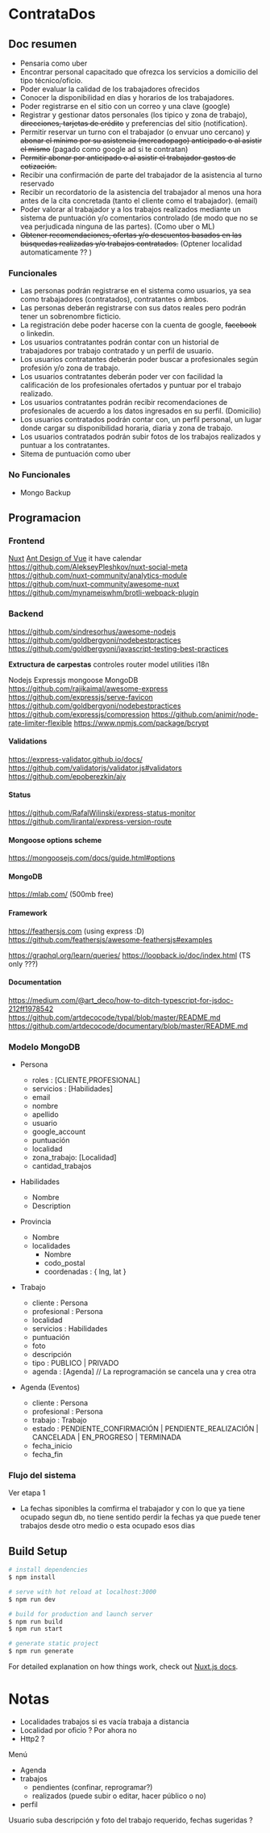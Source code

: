 # ContrataDos

## Doc resumen

- Pensaria como uber
- Encontrar personal capacitado que ofrezca los servicios a domicilio del tipo técnico/oficio.
- Poder evaluar la calidad de los trabajadores ofrecidos
- Conocer la disponibilidad en días y horarios de los trabajadores.
- Poder registrarse en el sitio con un correo y una clave (google)
- Registrar y gestionar datos personales (los tipico y zona de trabajo), ~~direcciones, tarjetas de crédito~~ y preferencias del sitio (notification).
- Permitir reservar un turno con el trabajador (o envuar uno cercano) y ~~abonar el mínimo por su asistencia (mercadopago) anticipado o al asistir el mismo~~ (pagado como google ad si te contratan)
- ~~Permitir abonar por anticipado o al asistir el trabajador gastos de cotización.~~
- Recibir una confirmación de parte del trabajador de la asistencia al turno reservado
- Recibir un recordatorio de la asistencia del trabajador al menos una hora antes de la cita concretada (tanto el cliente como el trabajador). (email)
- Poder valorar al trabajador y a los trabajos realizados mediante un sistema de puntuación y/o comentarios controlado (de modo que no se vea perjudicada ninguna de las partes). (Como uber o ML)
- ~~Obtener recomendaciones, ofertas y/o descuentos basados en las búsquedas realizadas y/o trabajos contratados.~~ (Optener localidad automaticamente ?? )

### Funcionales

- Las personas podrán registrarse en el sistema como usuarios, ya sea como trabajadores (contratados), contratantes o ámbos.
- Las personas deberán registrarse con sus datos reales pero podrán tener un sobrenombre ficticio.
- La registración debe poder hacerse con la cuenta de google, ~~facebook~~ o linkedin.
- Los usuarios contratantes podrán contar con un historial de trabajadores por trabajo contratado y un perfil de usuario.
- Los usuarios contratantes deberán poder buscar a profesionales según profesión y/o zona de trabajo.
- Los usuarios contratantes deberán poder ver con facilidad la calificación de los profesionales ofertados y puntuar por el trabajo realizado.
- Los usuarios contratantes podrán recibir recomendaciones de profesionales de acuerdo a los datos ingresados en su perfil. (Domicilio)
- Los usuarios contratados podrán contar con, un perfil personal, un lugar donde cargar su disponibilidad horaria, diaria y zona de trabajo.
- Los usuarios contratados podrán subir fotos de los trabajos realizados y puntuar a los contratantes.
- Sitema de puntuación como uber

### No Funcionales

- Mongo Backup

## Programacion

### Frontend

[Nuxt](https://nuxtjs.org/)
[Ant Design of Vue](https://antdv.com/docs/vue/introduce/) it have calendar
<https://github.com/AlekseyPleshkov/nuxt-social-meta>
<https://github.com/nuxt-community/analytics-module>
<https://github.com/nuxt-community/awesome-nuxt>
<https://github.com/mynameiswhm/brotli-webpack-plugin>

### Backend

<https://github.com/sindresorhus/awesome-nodejs>
<https://github.com/goldbergyoni/nodebestpractices>
<https://github.com/goldbergyoni/javascript-testing-best-practices>

**Extructura de carpestas**
controles
router
model
utilities
i18n

Nodejs
Expressjs
mongoose
MongoDB
<https://github.com/rajikaimal/awesome-express>
<https://github.com/expressjs/serve-favicon>
<https://github.com/goldbergyoni/nodebestpractices>
<https://github.com/expressjs/compression>
<https://github.com/animir/node-rate-limiter-flexible>
<https://www.npmjs.com/package/bcrypt>

#### Validations

<https://express-validator.github.io/docs/>
<https://github.com/validatorjs/validator.js#validators>
<https://github.com/epoberezkin/ajv>

#### Status

<https://github.com/RafalWilinski/express-status-monitor>
<https://github.com/lirantal/express-version-route>

#### Mongoose options scheme

<https://mongoosejs.com/docs/guide.html#options>

#### MongoDB

<https://mlab.com/> (500mb free)

#### Framework

<https://feathersjs.com> (using express :D)
<https://github.com/feathersjs/awesome-feathersjs#examples>

<https://graphql.org/learn/queries/>
<https://loopback.io/doc/index.html> (TS only ???)

#### Documentation

https://medium.com/@art_deco/how-to-ditch-typescript-for-jsdoc-212ff1978542
https://github.com/artdecocode/typal/blob/master/README.md
https://github.com/artdecocode/documentary/blob/master/README.md

### Modelo MongoDB

- Persona

  - roles : [CLIENTE,PROFESIONAL]
  - servicios : [Habilidades]
  - email
  - nombre
  - apellido
  - usuario
  - google_account
  - puntuación
  - localidad
  - zona_trabajo: [Localidad]
  - cantidad_trabajos

- Habilidades

  - Nombre
  - Description

- Provincia

  - Nombre
  - localidades
    - Nombre
    - codo_postal
    - coordenadas : { lng, lat }

- Trabajo

  - cliente : Persona
  - profesional : Persona
  - localidad
  - servicios : Habilidades
  - puntuación
  - foto
  - descripción
  - tipo : PUBLICO | PRIVADO
  - agenda : [Agenda] // La reprogramación se cancela una y crea otra

- Agenda (Eventos)
  - cliente : Persona
  - profesional : Persona
  - trabajo : Trabajo
  - estado : PENDIENTE_CONFIRMACIÓN | PENDIENTE_REALIZACIÓN | CANCELADA | EN_PROGRESO | TERMINADA
  - fecha_inicio
  - fecha_fin

### Flujo del sistema

Ver etapa 1

- La fechas siponibles la comfirma el trabajador y con lo que ya tiene ocupado segun db, no tiene
  sentido perdir la fechas ya que puede tener trabajos desde otro medio o esta ocupado esos dias

## Build Setup

```bash
# install dependencies
$ npm install

# serve with hot reload at localhost:3000
$ npm run dev

# build for production and launch server
$ npm run build
$ npm run start

# generate static project
$ npm run generate
```

For detailed explanation on how things work, check out [Nuxt.js docs](https://nuxtjs.org).

# Notas

- Localidades trabajos si es vacía trabaja a distancia
- Localidad por oficio ? Por ahora no
- Http2 ?

Menú

- Agenda
- trabajos
  - pendientes (confinar, reprogramar?)
  - realizados (puede subir o editar, hacer público o no)
- perfil

Usuario suba descripción y foto del trabajo requerido, fechas sugeridas ?
